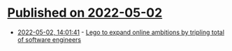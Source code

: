 # [Published on 2022-05-02](index.md)

* [2022-05-02, 14:01:41](https://news.ycombinator.com/item?id=31235223) - [Lego to expand online ambitions by tripling total of software engineers](https://www.ft.com/content/23b8225c-0abe-477a-a26a-21d048b8430d)
